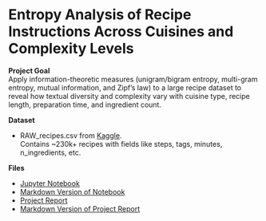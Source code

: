 # Entropy Analysis of Recipe Instructions Across Cuisines and Complexity Levels

**Project Goal**  
Apply information-theoretic measures (unigram/bigram entropy, multi-gram entropy, mutual information, and Zipf’s law) to a large recipe dataset to reveal how textual diversity and complexity vary with cuisine type, recipe length, preparation time, and ingredient count.

**Dataset**  
- RAW_recipes.csv from [Kaggle](https://www.kaggle.com/datasets/shuyangli94/food-com-recipes-and-user-interactions).  
  Contains ~230k+ recipes with fields like steps, tags, minutes, n_ingredients, etc.

**Files**  
- [Jupyter Notebook](./project.ipynb)  
- [Markdown Version of Notebook](./project.md)  
- [Project Report](./report.pdf)
- [Markdown Version of Project Report](./report.md)
